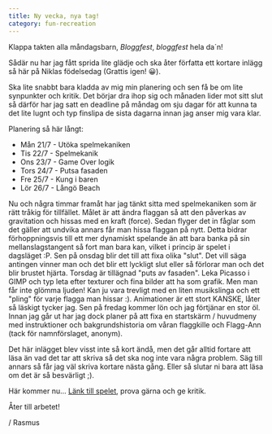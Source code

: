 ```yaml
---
title: Ny vecka, nya tag!
category: fun-recreation
---
```


Klappa takten alla måndagsbarn, *Bloggfest*, *bloggfest* hela da´n!

Sådär nu har jag fått sprida lite glädje och ska åter författa ett kortare inlägg så här på Niklas födelsedag (Grattis igen! 😀).<!--more-->

Ska lite snabbt bara kladda av mig min planering och sen få be om lite synpunkter och kritik.
Det börjar dra ihop sig och månaden lider mot sitt slut så därför har jag satt en deadline på måndag om sju dagar för att kunna ta det lite lugnt och typ finslipa de sista dagarna innan jag anser mig vara klar.

Planering så här långt:

- Mån 21/7 - Utöka spelmekaniken
- Tis 22/7 - Spelmekanik
- Ons 23/7 - Game Over logik
- Tors 24/7 - Putsa fasaden
- Fre 25/7 - Kung i baren
- Lör 26/7 - Långö Beach

Nu och några timmar framåt har jag tänkt sitta med spelmekaniken som är rätt tråkig för tillfället. Målet är att ändra flaggan så att den påverkas av gravitation och hissas med en kraft (force). Sedan flyger det in fåglar som det gäller att undvika annars får man hissa flaggan på nytt. Detta bidrar förhoppningsvis till ett mer dynamiskt spelande än att bara banka på sin mellanslagstangent så fort man bara kan, vilket i princip är spelet i dagsläget :P.
Sen på onsdag blir det till att fixa olika "slut". Det vill säga antingen vinner man och det blir ett lyckligt slut eller så förlorar man och det blir brustet hjärta.
Torsdag är tillägnad "puts av fasaden". Leka Picasso i GIMP och typ leta efter texturer och fina bilder att ha som grafik. Men man får inte glömma ljuden! Kan ju vara trevligt med en liten musikslinga och ett "pling" för varje flagga man hissar :). Animationer är ett stort KANSKE, låter så läskigt tycker jag. Sen på fredag kommer lön och jag förtjänar en stor öl. Innan jag går ut har jag dock planer på att fixa en startskärm / huvudmeny med instruktioner och bakgrundshistoria om våran flaggkille och Flagg-Ann (tack för namnförslaget, anonym).

Det här inlägget blev visst inte så kort ändå, men det går alltid fortare att läsa än vad det tar att skriva så det ska nog inte vara några problem. Säg till annars så får jag väl skriva kortare nästa gång. Eller så slutar ni bara att läsa om det är så besvärligt ;).

Här kommer nu...
[Länk till spelet](https://dl.dropboxusercontent.com/u/13154661/hug-website/flagfrenzy/flagfrenzy.htm), prova gärna och ge kritik.

Åter till arbetet!

/ Rasmus